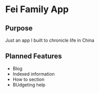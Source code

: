 # Fei Family App

## Purpose

Just an app I built to chronicle life in China

## Planned Features

+ Blog
+ Indexed information
+ How to section
+ BUdgeting help
